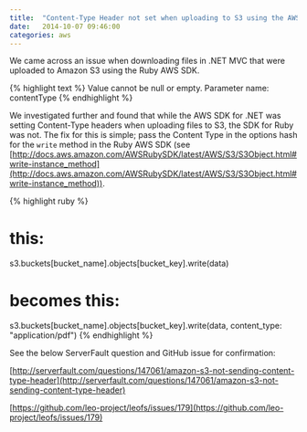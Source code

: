 ```yaml
---
title:  "Content-Type Header not set when uploading to S3 using the AWS SDK for Ruby"
date:   2014-10-07 09:46:00
categories: aws
---
```


We came across an issue when downloading files in .NET MVC that were uploaded to Amazon S3 using the Ruby AWS SDK.

{% highlight text %}
Value cannot be null or empty.
Parameter name: contentType
{% endhighlight %}

We investigated further and found that while the AWS SDK for .NET was setting Content-Type headers when uploading files to S3, the SDK for Ruby was not. The fix for this is simple; pass the Content Type in the options hash for the `write` method in the Ruby AWS SDK (see [http://docs.aws.amazon.com/AWSRubySDK/latest/AWS/S3/S3Object.html#write-instance_method](http://docs.aws.amazon.com/AWSRubySDK/latest/AWS/S3/S3Object.html#write-instance_method)).

{% highlight ruby %}
# this:
s3.buckets[bucket_name].objects[bucket_key].write(data)

# becomes this:
s3.buckets[bucket_name].objects[bucket_key].write(data, content_type: "application/pdf")
{% endhighlight %}

See the below ServerFault question and GitHub issue for confirmation:

[http://serverfault.com/questions/147061/amazon-s3-not-sending-content-type-header](http://serverfault.com/questions/147061/amazon-s3-not-sending-content-type-header)

[https://github.com/leo-project/leofs/issues/179](https://github.com/leo-project/leofs/issues/179)
